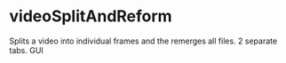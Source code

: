 # videoSplitAndReform
Splits a video into individual frames and the remerges all files.  2 separate tabs.  GUI
